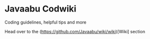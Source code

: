 # Javaabu Codwiki
Coding guidelines, helpful tips and more

Head over to the (https://github.com/Javaabu/wiki/wiki)[Wiki] section

